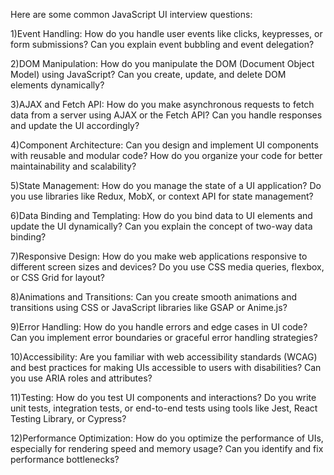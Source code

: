  Here are some common JavaScript UI interview questions:

1)Event Handling: How do you handle user events like clicks, keypresses, or form submissions? Can you explain event bubbling and event delegation?

2)DOM Manipulation: How do you manipulate the DOM (Document Object Model) using JavaScript? Can you create, update, and delete DOM elements dynamically?

3)AJAX and Fetch API: How do you make asynchronous requests to fetch data from a server using AJAX or the Fetch API? Can you handle responses and update the UI accordingly?

4)Component Architecture: Can you design and implement UI components with reusable and modular code? How do you organize your code for better maintainability and scalability?

5)State Management: How do you manage the state of a UI application? Do you use libraries like Redux, MobX, or context API for state management?

6)Data Binding and Templating: How do you bind data to UI elements and update the UI dynamically? Can you explain the concept of two-way data binding?

7)Responsive Design: How do you make web applications responsive to different screen sizes and devices? Do you use CSS media queries, flexbox, or CSS Grid for layout?

8)Animations and Transitions: Can you create smooth animations and transitions using CSS or JavaScript libraries like GSAP or Anime.js?

9)Error Handling: How do you handle errors and edge cases in UI code? Can you implement error boundaries or graceful error handling strategies?

10)Accessibility: Are you familiar with web accessibility standards (WCAG) and best practices for making UIs accessible to users with disabilities? Can you use ARIA roles and attributes?

11)Testing: How do you test UI components and interactions? Do you write unit tests, integration tests, or end-to-end tests using tools like Jest, React Testing Library, or Cypress?

12)Performance Optimization: How do you optimize the performance of UIs, especially for rendering speed and memory usage? Can you identify and fix performance bottlenecks?
